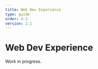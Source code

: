```yaml
---
title: Web Dev Experience  
type: guide
order: 4.2
version: 2.1
---
```


# Web Dev Experience


Work in progress.